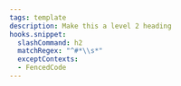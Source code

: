 ```yaml
---
tags: template
description: Make this a level 2 heading
hooks.snippet:
  slashCommand: h2
  matchRegex: "^#*\\s*"
  exceptContexts:
  - FencedCode
---
```

## 